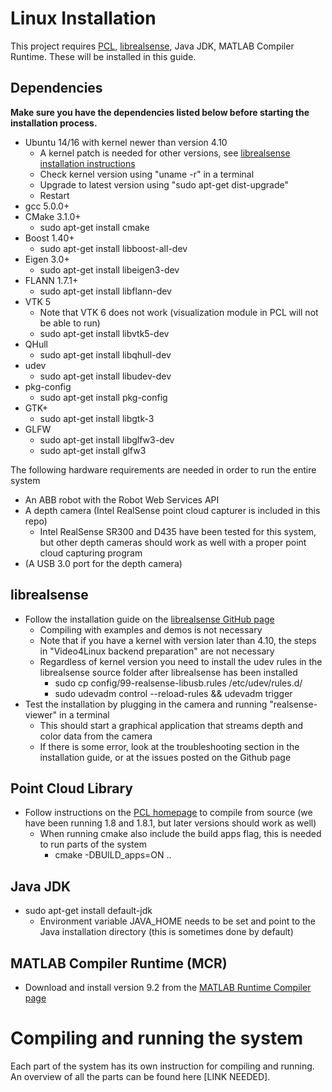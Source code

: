 # Linux Installation
This project requires [PCL](https://github.com/PointCloudLibrary/pcl), [librealsense](https://github.com/IntelRealSense/librealsense), Java JDK, MATLAB Compiler Runtime. These will be installed in this guide.

## Dependencies

**Make sure you have the dependencies listed below before starting the installation process.**

* Ubuntu 14/16 with kernel newer than version 4.10
	* A kernel patch is needed for other versions, see [librealsense installation instructions](https://github.com/IntelRealSense/librealsense/blob/master/doc/installation.md)
	* Check kernel version using "uname -r" in a terminal
	* Upgrade to latest version using "sudo apt-get dist-upgrade"
	* Restart
* gcc 5.0.0+
* CMake 3.1.0+
	* sudo apt-get install cmake
* Boost 1.40+
	* sudo apt-get install libboost-all-dev
* Eigen 3.0+
	* sudo apt-get install libeigen3-dev
* FLANN 1.7.1+
	* sudo apt-get install libflann-dev
* VTK 5
	* Note that VTK 6 does not work (visualization module in PCL will not be able to run)
	* sudo apt-get install libvtk5-dev
* QHull
	* sudo apt-get install libqhull-dev
* udev
	* sudo apt-get install libudev-dev
* pkg-config
	* sudo apt-get install pkg-config
* GTK+
	* sudo apt-get install libgtk-3
* GLFW
	* sudo apt-get install libglfw3-dev
	* sudo apt-get install glfw3

The following hardware requirements are needed in order to run the entire system
* An ABB robot with the Robot Web Services API
* A depth camera (Intel RealSense point cloud capturer is included in this repo)
	* Intel RealSense SR300 and D435 have been tested for this system, but other depth cameras should work as well with a proper point cloud capturing program
* (A USB 3.0 port for the depth camera)

## librealsense
* Follow the installation guide on the [librealsense GitHub page](https://github.com/IntelRealSense/librealsense/blob/master/doc/installation.md)
	* Compiling with examples and demos is not necessary
	* Note that if you have a kernel with version later than 4.10, the steps in "Video4Linux backend preparation" are not necessary
	* Regardless of kernel version you need to install the udev rules in the librealsense source folder after librealsense has been installed
		* sudo cp config/99-realsense-libusb.rules /etc/udev/rules.d/
		* sudo udevadm control --reload-rules && udevadm trigger
* Test the installation by plugging in the camera and running "realsense-viewer" in a terminal
	* This should start a graphical application that streams depth and color data from the camera
	* If there is some error, look at the troubleshooting section in the installation guide, or at the issues posted on the Github page
	
## Point Cloud Library
* Follow instructions on the [PCL homepage](http://www.pointclouds.org/documentation/tutorials/compiling_pcl_posix.php) to compile from source (we have been running 1.8 and 1.8.1, but later versions should work as well)
	* When running cmake also include the build apps flag, this is needed to run parts of the system
		* cmake -DBUILD_apps=ON ..
		
## Java JDK
* sudo apt-get install default-jdk
	* Environment variable JAVA_HOME needs to be set and point to the Java installation directory (this is sometimes done by default)
	
## MATLAB Compiler Runtime (MCR)
* Download and install version 9.2 from the [MATLAB Runtime Compiler page](https://www.mathworks.com/products/compiler/matlab-runtime.html)

# Compiling and running the system
Each part of the system has its own instruction for compiling and running. An overview of all the parts can be found here [LINK NEEDED]. 
